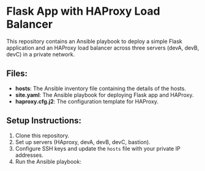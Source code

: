 # Flask App with HAProxy Load Balancer

This repository contains an Ansible playbook to deploy a simple Flask application and an HAProxy load balancer across three servers (devA, devB, devC) in a private network. 

## Files:
- **hosts**: The Ansible inventory file containing the details of the hosts.
- **site.yaml**: The Ansible playbook for deploying Flask app and HAProxy.
- **haproxy.cfg.j2**: The configuration template for HAProxy.

## Setup Instructions:
1. Clone this repository.
2. Set up servers (HAproxy, devA, devB, devC, bastion).
3. Configure SSH keys and update the `hosts` file with your private IP addresses.
4. Run the Ansible playbook:
